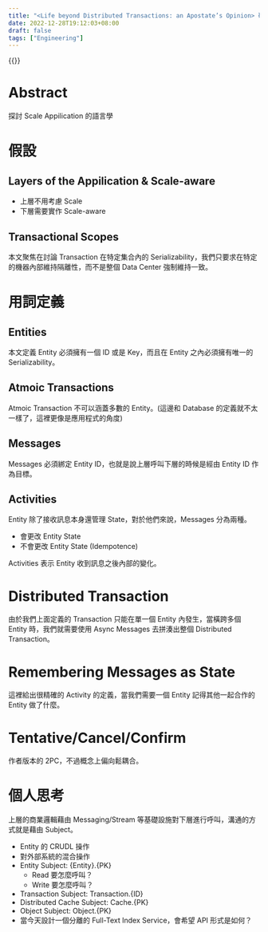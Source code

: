 ```yaml
---
title: "<Life beyond Distributed Transactions: an Apostate’s Opinion> 碩論筆記"
date: 2022-12-28T19:12:03+08:00
draft: false
tags: ["Engineering"]
---
```

{{<toc>}}

# Abstract
探討 Scale Appilication 的語言學

# 假設
## Layers of the Appilication & Scale-aware
- 上層不用考慮 Scale
- 下層需要實作 Scale-aware

## Transactional Scopes
本文聚焦在討論 Transaction 在特定集合內的 Serializability，我們只要求在特定的機器內部維持隔離性，而不是整個 Data Center 強制維持一致。

# 用詞定義
## Entities
本文定義 Entity 必須擁有一個 ID 或是 Key，而且在 Entity 之內必須擁有唯一的 Serializability。

## Atmoic Transactions
Atmoic Transaction 不可以涵蓋多數的 Entity。(這邊和 Database 的定義就不太一樣了，這裡更像是應用程式的角度)

## Messages 
Messages 必須綁定 Entity ID，也就是說上層呼叫下層的時候是經由 Entity ID 作為目標。

## Activities
Entity 除了接收訊息本身還管理 State，對於他們來說，Messages 分為兩種。

* 會更改 Entity State
* 不會更改 Entity State (Idempotence)

Activities 表示 Entity 收到訊息之後內部的變化。

# Distributed Transaction
由於我們上面定義的 Transaction 只能在單一個 Entity 內發生，當橫跨多個 Entity 時，我們就需要使用 Async Messages 去拼湊出整個 Distributed Transaction。

# Remembering Messages as State
這裡給出很精確的 Activity 的定義，當我們需要一個 Entity 記得其他一起合作的 Entity 做了什麼。

# Tentative/Cancel/Confirm
作者版本的 2PC，不過概念上偏向鬆耦合。

# 個人思考
上層的商業邏輯藉由 Messaging/Stream 等基礎設施對下層進行呼叫，溝通的方式就是藉由 Subject。

* Entity 的 CRUDL 操作
* 對外部系統的混合操作
* Entity Subject: {Entity}.{PK}
    * Read 要怎麼呼叫？
    * Write 要怎麼呼叫？
* Transaction Subject: Transaction.{ID}
* Distributed Cache Subject: Cache.{PK}
* Object Subject: Object.{PK}
* 當今天設計一個分離的 Full-Text Index Service，會希望 API 形式是如何？



